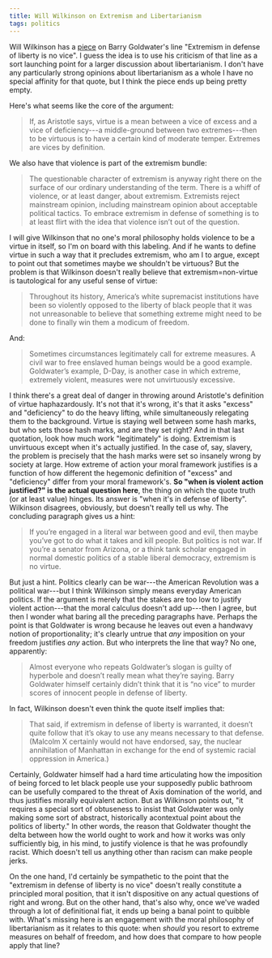 ```yaml
---
title: Will Wilkinson on Extremism and Libertarianism
tags: politics
---
```


Will Wilkinson has a [piece](https://novirtue.org/on-the-saying-that-extremism-in-defense-of-liberty-is-no-vice/) on Barry Goldwater's line "Extremism in defense of liberty is no vice". I guess the idea is to use his criticism of that line as a sort launching point for a larger discussion about libertarianism. I don't have any particularly strong opinions about libertarianism as a whole I have no special affinity for that quote, but I think the piece ends up being pretty empty.

Here's what seems like the core of the argument:

> If, as Aristotle says, virtue is a mean between a vice of excess and a vice of deficiency---a middle-ground between two extremes---then to be virtuous is to have a certain kind of moderate temper. Extremes are vices by definition.

We also have that violence is part of the extremism bundle:

>  The questionable character of extremism is anyway right there on the surface of our ordinary understanding of the term. There is a whiff of violence, or at least danger, about extremism. Extremists reject mainstream opinion, including mainstream opinion about acceptable political tactics. To embrace extremism in defense of something is to at least flirt with the idea that violence isn’t out of the question.

I will give Wilkinson that no one's moral philosophy holds violence to be a virtue in itself, so I'm on board with this labeling. And if he wants to define virtue in such a way that it precludes extremism, who am I to argue, except to point out that sometimes maybe we shouldn't be virtuous? But the problem is that Wilkinson doesn't really believe that extremism=non-virtue is tautological for any useful sense of virtue:

> Throughout its history, America’s white supremacist institutions have been so violently opposed to the liberty of black people that it was not unreasonable to believe that something extreme might need to be done to finally win them a modicum of freedom.

And:

> Sometimes circumstances legitimately call for extreme measures. A civil war to free enslaved human beings would be a good example. Goldwater’s example, D-Day, is another case in which extreme, extremely violent, measures were not unvirtuously excessive.

I think there's a great deal of danger in throwing around Aristotle's definition of virtue haphazardously. It's not that it's wrong, it's that it asks "excess" and "deficiency" to do the heavy lifting, while simultaneously relegating them to the background. Virtue is staying well between some hash marks, but who sets those hash marks, and are they set right? And in that last quotation, look how much work "legitimately" is doing. Extremism is unvirtuous except when it's actually justified. In the case of, say, slavery, the problem is precisely that the hash marks were set so insanely wrong by society at large. How extreme of action your moral framework justifies is a function of how different the hegemonic definition of "excess" and "deficiency" differ from your moral framework's. **So "when is violent action justified?" is the actual question here**, the thing on which the quote truth (or at least value) hinges. Its answer is "when it's in defense of liberty". Wilkinson disagrees, obviously, but doesn't really tell us why. The concluding paragraph gives us a hint:

>  If you’re engaged in a literal war between good and evil, then maybe you’ve got to do what it takes and kill people. But politics is not war. If you’re a senator from Arizona, or a think tank scholar engaged in normal domestic politics of a stable liberal democracy, extremism is no virtue.

But just a hint. Politics clearly can be war---the American Revolution was a political war---but I think Wilkinson simply means everyday American politics. If the argument is merely that the stakes are too low to justify violent action---that the moral calculus doesn't add up---then I agree, but then I wonder what baring all the preceding paragraphs have. Perhaps the point is that Goldwater is wrong because he leaves out even a handwavy notion of proportionality; it's clearly untrue that *any* imposition on your freedom justifies *any* action. But who interprets the line that way? No one, apparently:

> Almost everyone who repeats Goldwater’s slogan is guilty of hyperbole and doesn’t really mean what they’re saying. Barry Goldwater himself certainly didn’t think that it is “no vice” to murder scores of innocent people in defense of liberty.

In fact, Wilkinson doesn't even think the quote itself implies that:

> That said, if extremism in defense of liberty is warranted, it doesn’t quite follow that it’s okay to use any means necessary to that defense. (Malcolm X certainly would not have endorsed, say, the nuclear annihilation of Manhattan in exchange for the end of systemic racial oppression in America.)

Certainly, Goldwater himself had a hard time articulating how the imposition of being forced to let black people use your supposedly public bathroom can be usefully compared to the threat of Axis domination of the world, and thus justifies morally equivalent action. But as Wilkinson points out, "it requires a special sort of obtuseness to insist that Goldwater was only making some sort of abstract, historically acontextual point about the politics of liberty." In other words, the reason that Goldwater thought the delta between how the world ought to work and how it works was only sufficiently big, in his mind, to justify violence is that he was profoundly racist. Which doesn't tell us anything other than racism can make people jerks.

On the one hand, I'd certainly be sympathetic to the point that the "extremism in defense of liberty is no vice" doesn't really constitute a principled moral position, that it isn't dispositive on any actual questions of right and wrong. But on the other hand, that's also why, once we've waded through a lot of definitional fiat, it ends up being a banal point to quibble with. What's missing here is an engagement with the moral philosophy of libertarianism as it relates to this quote: when *should* you resort to extreme measures on behalf of freedom, and how does that compare to how people apply that line?
